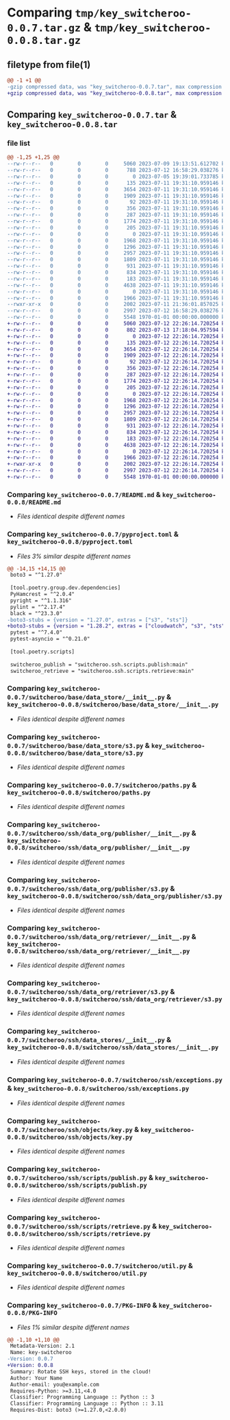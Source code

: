 # Comparing `tmp/key_switcheroo-0.0.7.tar.gz` & `tmp/key_switcheroo-0.0.8.tar.gz`

## filetype from file(1)

```diff
@@ -1 +1 @@
-gzip compressed data, was "key_switcheroo-0.0.7.tar", max compression
+gzip compressed data, was "key_switcheroo-0.0.8.tar", max compression
```

## Comparing `key_switcheroo-0.0.7.tar` & `key_switcheroo-0.0.8.tar`

### file list

```diff
@@ -1,25 +1,25 @@
--rw-r--r--   0        0        0     5060 2023-07-09 19:13:51.612702 key_switcheroo-0.0.7/README.md
--rw-r--r--   0        0        0      788 2023-07-12 16:58:29.038276 key_switcheroo-0.0.7/pyproject.toml
--rw-r--r--   0        0        0        0 2023-07-05 19:39:01.733785 key_switcheroo-0.0.7/switcheroo/__init__.py
--rw-r--r--   0        0        0      135 2023-07-11 19:31:10.959146 key_switcheroo-0.0.7/switcheroo/base/__init__.py
--rw-r--r--   0        0        0     3654 2023-07-11 19:31:10.959146 key_switcheroo-0.0.7/switcheroo/base/data_store/__init__.py
--rw-r--r--   0        0        0     1909 2023-07-11 19:31:10.959146 key_switcheroo-0.0.7/switcheroo/base/data_store/s3.py
--rw-r--r--   0        0        0       92 2023-07-11 19:31:10.959146 key_switcheroo-0.0.7/switcheroo/base/data_store/util.py
--rw-r--r--   0        0        0      356 2023-07-11 19:31:10.959146 key_switcheroo-0.0.7/switcheroo/base/exceptions/s3.py
--rw-r--r--   0        0        0      287 2023-07-11 19:31:10.959146 key_switcheroo-0.0.7/switcheroo/base/serializer.py
--rw-r--r--   0        0        0     1774 2023-07-11 19:31:10.959146 key_switcheroo-0.0.7/switcheroo/paths.py
--rw-r--r--   0        0        0      205 2023-07-11 19:31:10.959146 key_switcheroo-0.0.7/switcheroo/ssh/__init__.py
--rw-r--r--   0        0        0        0 2023-07-11 19:31:10.959146 key_switcheroo-0.0.7/switcheroo/ssh/data_org/__init__.py
--rw-r--r--   0        0        0     1968 2023-07-11 19:31:10.959146 key_switcheroo-0.0.7/switcheroo/ssh/data_org/publisher/__init__.py
--rw-r--r--   0        0        0     1296 2023-07-11 19:31:10.959146 key_switcheroo-0.0.7/switcheroo/ssh/data_org/publisher/s3.py
--rw-r--r--   0        0        0     2957 2023-07-11 19:31:10.959146 key_switcheroo-0.0.7/switcheroo/ssh/data_org/retriever/__init__.py
--rw-r--r--   0        0        0     1809 2023-07-11 19:31:10.959146 key_switcheroo-0.0.7/switcheroo/ssh/data_org/retriever/s3.py
--rw-r--r--   0        0        0      931 2023-07-11 19:31:10.959146 key_switcheroo-0.0.7/switcheroo/ssh/data_stores/__init__.py
--rw-r--r--   0        0        0      834 2023-07-11 19:31:10.959146 key_switcheroo-0.0.7/switcheroo/ssh/exceptions.py
--rw-r--r--   0        0        0      183 2023-07-11 19:31:10.959146 key_switcheroo-0.0.7/switcheroo/ssh/objects/__init__.py
--rw-r--r--   0        0        0     4638 2023-07-11 19:31:10.959146 key_switcheroo-0.0.7/switcheroo/ssh/objects/key.py
--rw-r--r--   0        0        0        0 2023-07-11 19:31:10.959146 key_switcheroo-0.0.7/switcheroo/ssh/scripts/__init__.py
--rw-r--r--   0        0        0     1966 2023-07-11 19:31:10.959146 key_switcheroo-0.0.7/switcheroo/ssh/scripts/publish.py
--rwxr-xr-x   0        0        0     2002 2023-07-11 21:36:01.857025 key_switcheroo-0.0.7/switcheroo/ssh/scripts/retrieve.py
--rw-r--r--   0        0        0     2997 2023-07-12 16:58:29.038276 key_switcheroo-0.0.7/switcheroo/util.py
--rw-r--r--   0        0        0     5548 1970-01-01 00:00:00.000000 key_switcheroo-0.0.7/PKG-INFO
+-rw-r--r--   0        0        0     5060 2023-07-12 22:26:14.720254 key_switcheroo-0.0.8/README.md
+-rw-r--r--   0        0        0      802 2023-07-13 17:18:04.957594 key_switcheroo-0.0.8/pyproject.toml
+-rw-r--r--   0        0        0        0 2023-07-12 22:26:14.720254 key_switcheroo-0.0.8/switcheroo/__init__.py
+-rw-r--r--   0        0        0      135 2023-07-12 22:26:14.720254 key_switcheroo-0.0.8/switcheroo/base/__init__.py
+-rw-r--r--   0        0        0     3654 2023-07-12 22:26:14.720254 key_switcheroo-0.0.8/switcheroo/base/data_store/__init__.py
+-rw-r--r--   0        0        0     1909 2023-07-12 22:26:14.720254 key_switcheroo-0.0.8/switcheroo/base/data_store/s3.py
+-rw-r--r--   0        0        0       92 2023-07-12 22:26:14.720254 key_switcheroo-0.0.8/switcheroo/base/data_store/util.py
+-rw-r--r--   0        0        0      356 2023-07-12 22:26:14.720254 key_switcheroo-0.0.8/switcheroo/base/exceptions/s3.py
+-rw-r--r--   0        0        0      287 2023-07-12 22:26:14.720254 key_switcheroo-0.0.8/switcheroo/base/serializer.py
+-rw-r--r--   0        0        0     1774 2023-07-12 22:26:14.720254 key_switcheroo-0.0.8/switcheroo/paths.py
+-rw-r--r--   0        0        0      205 2023-07-12 22:26:14.720254 key_switcheroo-0.0.8/switcheroo/ssh/__init__.py
+-rw-r--r--   0        0        0        0 2023-07-12 22:26:14.720254 key_switcheroo-0.0.8/switcheroo/ssh/data_org/__init__.py
+-rw-r--r--   0        0        0     1968 2023-07-12 22:26:14.720254 key_switcheroo-0.0.8/switcheroo/ssh/data_org/publisher/__init__.py
+-rw-r--r--   0        0        0     1296 2023-07-12 22:26:14.720254 key_switcheroo-0.0.8/switcheroo/ssh/data_org/publisher/s3.py
+-rw-r--r--   0        0        0     2957 2023-07-12 22:26:14.720254 key_switcheroo-0.0.8/switcheroo/ssh/data_org/retriever/__init__.py
+-rw-r--r--   0        0        0     1809 2023-07-12 22:26:14.720254 key_switcheroo-0.0.8/switcheroo/ssh/data_org/retriever/s3.py
+-rw-r--r--   0        0        0      931 2023-07-12 22:26:14.720254 key_switcheroo-0.0.8/switcheroo/ssh/data_stores/__init__.py
+-rw-r--r--   0        0        0      834 2023-07-12 22:26:14.720254 key_switcheroo-0.0.8/switcheroo/ssh/exceptions.py
+-rw-r--r--   0        0        0      183 2023-07-12 22:26:14.720254 key_switcheroo-0.0.8/switcheroo/ssh/objects/__init__.py
+-rw-r--r--   0        0        0     4638 2023-07-12 22:26:14.720254 key_switcheroo-0.0.8/switcheroo/ssh/objects/key.py
+-rw-r--r--   0        0        0        0 2023-07-12 22:26:14.720254 key_switcheroo-0.0.8/switcheroo/ssh/scripts/__init__.py
+-rw-r--r--   0        0        0     1966 2023-07-12 22:26:14.720254 key_switcheroo-0.0.8/switcheroo/ssh/scripts/publish.py
+-rwxr-xr-x   0        0        0     2002 2023-07-12 22:26:14.720254 key_switcheroo-0.0.8/switcheroo/ssh/scripts/retrieve.py
+-rw-r--r--   0        0        0     2997 2023-07-12 22:26:14.720254 key_switcheroo-0.0.8/switcheroo/util.py
+-rw-r--r--   0        0        0     5548 1970-01-01 00:00:00.000000 key_switcheroo-0.0.8/PKG-INFO
```

### Comparing `key_switcheroo-0.0.7/README.md` & `key_switcheroo-0.0.8/README.md`

 * *Files identical despite different names*

### Comparing `key_switcheroo-0.0.7/pyproject.toml` & `key_switcheroo-0.0.8/pyproject.toml`

 * *Files 3% similar despite different names*

```diff
@@ -14,15 +14,15 @@
 boto3 = "^1.27.0"
 
 [tool.poetry.group.dev.dependencies]
 PyHamcrest = "^2.0.4"
 pyright = "^1.1.316"
 pylint = "^2.17.4"
 black = "^23.3.0"
-boto3-stubs = {version = "1.27.0", extras = ["s3", "sts"]}
+boto3-stubs = {version = "1.28.2", extras = ["cloudwatch", "s3", "sts"]}
 pytest = "^7.4.0"
 pytest-asyncio = "^0.21.0"
 
 [tool.poetry.scripts]
 
 switcheroo_publish = "switcheroo.ssh.scripts.publish:main"
 switcheroo_retrieve = "switcheroo.ssh.scripts.retrieve:main"
```

### Comparing `key_switcheroo-0.0.7/switcheroo/base/data_store/__init__.py` & `key_switcheroo-0.0.8/switcheroo/base/data_store/__init__.py`

 * *Files identical despite different names*

### Comparing `key_switcheroo-0.0.7/switcheroo/base/data_store/s3.py` & `key_switcheroo-0.0.8/switcheroo/base/data_store/s3.py`

 * *Files identical despite different names*

### Comparing `key_switcheroo-0.0.7/switcheroo/paths.py` & `key_switcheroo-0.0.8/switcheroo/paths.py`

 * *Files identical despite different names*

### Comparing `key_switcheroo-0.0.7/switcheroo/ssh/data_org/publisher/__init__.py` & `key_switcheroo-0.0.8/switcheroo/ssh/data_org/publisher/__init__.py`

 * *Files identical despite different names*

### Comparing `key_switcheroo-0.0.7/switcheroo/ssh/data_org/publisher/s3.py` & `key_switcheroo-0.0.8/switcheroo/ssh/data_org/publisher/s3.py`

 * *Files identical despite different names*

### Comparing `key_switcheroo-0.0.7/switcheroo/ssh/data_org/retriever/__init__.py` & `key_switcheroo-0.0.8/switcheroo/ssh/data_org/retriever/__init__.py`

 * *Files identical despite different names*

### Comparing `key_switcheroo-0.0.7/switcheroo/ssh/data_org/retriever/s3.py` & `key_switcheroo-0.0.8/switcheroo/ssh/data_org/retriever/s3.py`

 * *Files identical despite different names*

### Comparing `key_switcheroo-0.0.7/switcheroo/ssh/data_stores/__init__.py` & `key_switcheroo-0.0.8/switcheroo/ssh/data_stores/__init__.py`

 * *Files identical despite different names*

### Comparing `key_switcheroo-0.0.7/switcheroo/ssh/exceptions.py` & `key_switcheroo-0.0.8/switcheroo/ssh/exceptions.py`

 * *Files identical despite different names*

### Comparing `key_switcheroo-0.0.7/switcheroo/ssh/objects/key.py` & `key_switcheroo-0.0.8/switcheroo/ssh/objects/key.py`

 * *Files identical despite different names*

### Comparing `key_switcheroo-0.0.7/switcheroo/ssh/scripts/publish.py` & `key_switcheroo-0.0.8/switcheroo/ssh/scripts/publish.py`

 * *Files identical despite different names*

### Comparing `key_switcheroo-0.0.7/switcheroo/ssh/scripts/retrieve.py` & `key_switcheroo-0.0.8/switcheroo/ssh/scripts/retrieve.py`

 * *Files identical despite different names*

### Comparing `key_switcheroo-0.0.7/switcheroo/util.py` & `key_switcheroo-0.0.8/switcheroo/util.py`

 * *Files identical despite different names*

### Comparing `key_switcheroo-0.0.7/PKG-INFO` & `key_switcheroo-0.0.8/PKG-INFO`

 * *Files 1% similar despite different names*

```diff
@@ -1,10 +1,10 @@
 Metadata-Version: 2.1
 Name: key-switcheroo
-Version: 0.0.7
+Version: 0.0.8
 Summary: Rotate SSH keys, stored in the cloud!
 Author: Your Name
 Author-email: you@example.com
 Requires-Python: >=3.11,<4.0
 Classifier: Programming Language :: Python :: 3
 Classifier: Programming Language :: Python :: 3.11
 Requires-Dist: boto3 (>=1.27.0,<2.0.0)
```

